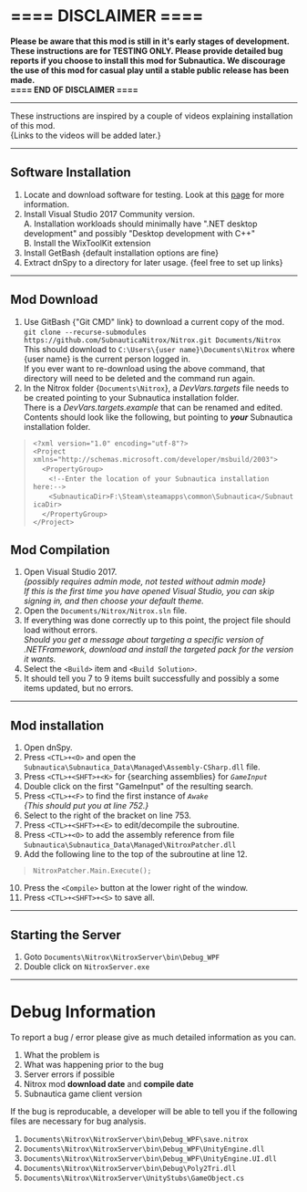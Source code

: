 # ==== DISCLAIMER ====
**Please be aware that this mod is still in it's early stages of development.  These instructions are for TESTING ONLY.  Please provide detailed bug reports if you choose to install this mod for Subnautica.  We discourage the use of this mod for casual play until a stable public release has been made.<BR>
==== END OF DISCLAIMER ====**

***
These instructions are inspired by a couple of videos explaining installation of this mod.<BR>
{Links to the videos will be added later.}
***

## Software Installation
1. Locate and download software for testing.  Look at this [page](https://github.com/SubnauticaNitrox/Nitrox/wiki/Software-Used-for-Development-&-Installation) for more information.
2. Install Visual Studio 2017 Community version.<BR>
   A. Installation workloads should minimally have ".NET desktop development" and possibly "Desktop development with C++"<BR>
   B. Install the WixToolKit extension
3. Install GetBash {default installation options are fine}
4. Extract dnSpy to a directory for later usage. {feel free to set up links}

***

## Mod Download
1. Use GitBash {"Git CMD" link} to download a current copy of the mod.<BR>
   `git clone --recurse-submodules https://github.com/SubnauticaNitrox/Nitrox.git Documents/Nitrox`<BR>
   This should download to `C:\Users\{user name}\Documents\Nitrox` where {user name} is the current person logged in.<BR>
   If you ever want to re-download using the above command, that directory will need to be deleted and the command run again.
2. In the Nitrox folder {`Documents\Nitrox`}, a _DevVars.targets_ file needs to be created pointing to your Subnautica installation folder.<BR>
   There is a _DevVars.targets.example_ that can be renamed and edited.<BR>
   Contents should look like the following, but pointing to _**your**_ Subnautica installation folder.<BR>
>`<?xml version="1.0" encoding="utf-8"?>`<BR>
`<Project xmlns="http://schemas.microsoft.com/developer/msbuild/2003">`<BR>
&nbsp;&nbsp;&nbsp;&nbsp;`<PropertyGroup>`<BR>
&nbsp;&nbsp;&nbsp;&nbsp;&nbsp;&nbsp;&nbsp;`<!--Enter the location of your Subnautica installation here:-->`<BR>
&nbsp;&nbsp;&nbsp;&nbsp;&nbsp;&nbsp;&nbsp;`<SubnauticaDir>F:\Steam\steamapps\common\Subnautica</SubnauticaDir>`<BR>
&nbsp;&nbsp;&nbsp;&nbsp;`</PropertyGroup>`<BR>
`</Project>`<BR>
## Mod Compilation
1. Open Visual Studio 2017.<BR>
   _{possibly requires admin mode, not tested without admin mode}<BR>
   If this is the first time you have opened Visual Studio, you can skip signing in, and then choose your default theme._
2. Open the `Documents/Nitrox/Nitrox.sln` file.
3. If everything was done correctly up to this point, the project file should load without errors.<BR>
   _Should you get a message about targeting a specific version of .NETFramework, download and install the targeted pack for the version it wants._
4. Select the `<Build>` item and `<Build Solution>`.
5. It should tell you 7 to 9 items built successfully and possibly a some items updated, but no errors.

***

## Mod installation
1. Open dnSpy.
2. Press `<CTL>+<O>` and open the `Subnautica\Subnautica_Data\Managed\Assembly-CSharp.dll` file.
3. Press `<CTL>+<SHFT>+<K>` for {searching assemblies} for _`GameInput`_
4. Double click on the first "GameInput" of the resulting search.
5. Press `<CTL>+<F>` to find the first instance of _`Awake`_<BR>
   _{This should put you at line 752.}_
6. Select to the right of the bracket on line 753.
7. Press `<CTL>+<SHFT>+<E>` to edit/decompile the subroutine.
8. Press `<CTL>+<O>` to add the assembly reference from file `Subnautica\Subnautica_Data\Managed\NitroxPatcher.dll`
9. Add the following line to the top of the subroutine at line 12.
>  `NitroxPatcher.Main.Execute();`
10. Press the `<Compile>` button at the lower right of the window.
11. Press `<CTL>+<SHFT>+<S>` to save all.

***

## Starting the Server
1. Goto `Documents\Nitrox\NitroxServer\bin\Debug_WPF`
2. Double click on `NitroxServer.exe`

***

# Debug Information
To report a bug / error please give as much detailed information as you can.
1. What the problem is
2. What was happening prior to the bug
3. Server errors if possible
4. Nitrox mod **download date** and **compile date**
5. Subnautica game client version

If the bug is reproducable, a developer will be able to tell you if the following files are necessary for bug analysis.
1. `Documents\Nitrox\NitroxServer\bin\Debug_WPF\save.nitrox`
2. `Documents\Nitrox\NitroxServer\bin\Debug_WPF\UnityEngine.dll`
3. `Documents\Nitrox\NitroxServer\bin\Debug_WPF\UnityEngine.UI.dll`
4. `Documents\Nitrox\NitroxServer\bin\Debug\Poly2Tri.dll`
5. `Documents\Nitrox\NitroxServer\UnityStubs\GameObject.cs`